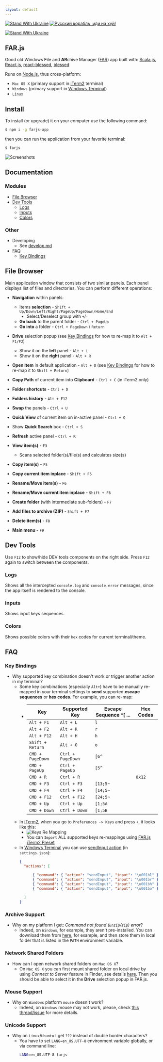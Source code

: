 ```yaml
---
layout: default
---
```


[![Stand With Ukraine](https://raw.githubusercontent.com/vshymanskyy/StandWithUkraine/main/badges/StandWithUkraine.svg)](https://vshymanskyy.github.io/StandWithUkraine)
[![Русский корабль, иди на хуй!](https://raw.githubusercontent.com/vshymanskyy/StandWithUkraine/main/badges/RussianWarship.svg)](https://vshymanskyy.github.io/StandWithUkraine)

[![Stand With Ukraine](https://raw.githubusercontent.com/vshymanskyy/StandWithUkraine/main/banner2-direct.svg)](https://vshymanskyy.github.io/StandWithUkraine/)

## FAR.js

Good old Windows **F**ile and **AR**chive Manager
([FAR](https://en.wikipedia.org/wiki/Far_Manager)) app built with:
[Scala.js](https://www.scala-js.org/),
[React.js](https://reactjs.org/),
[react-blessed](https://github.com/Yomguithereal/react-blessed),
[blessed](https://github.com/chjj/blessed)

Runs on [Node.js](https://nodejs.org/), thus cross-platform:
* `Mac OS X` (primary support in [iTerm2](https://iterm2.com/) terminal)
* `Windows` (primary support in [Windows Terminal](https://docs.microsoft.com/en-us/windows/terminal/))
* `Linux`

## Install

To install (or upgrade) it on your computer use the following command:

``` bash
$ npm i -g farjs-app
```

then you can run the application from your favorite terminal:

``` bash
$ farjs
```

![Screenshots](https://raw.githubusercontent.com/farjs/farjs/main/docs/images/screenshots.png)

## Documentation

### Modules

- [File Browser](#file-browser)
- [Dev Tools](#dev-tools)
    - [Logs](#logs)
    - [Inputs](#inputs)
    - [Colors](#colors)

### Other

- Developing
    - See [develop.md](https://github.com/farjs/farjs/blob/main/develop.md)
- [FAQ](#faq)
    - [Key Bindings](#key-bindings)

## File Browser

Main application window that consists of two similar panels.
Each panel displays list of files and directories. You can perform
different operations:

* **Navigation** within panels:
    * Items **selection** - `Shift + Up/Down/Left/Right/PageUp/PageDown/Home/End`
      * Select/Deselect group with `+`/`-`
    * **Go back** to the parent folder - `Ctrl + PageUp`
    * **Go into** a folder - `Ctrl + PageDown` / `Return`

* **Drive** selection popup
  (see [Key Bindings](#key-bindings) for how to re-map it to `Alt + F1/F2`)
    * Show it on the **left** panel - `Alt + L`
    * Show it on the **right** panel - `Alt + R`

* **Open item** in default application - `Alt + O`
  (see [Key Bindings](#key-bindings) for how to re-map it to `Shift + Return`)
* **Copy Path** of current item into **Clipboard** - `Ctrl + C`
  (in iTerm2 only)
* **Folder shortcuts** - `Ctrl + D`
* **Folders history** - `Alt + F12`
* **Swap** the panels - `Ctrl + U`
* **Quick View** of current item on in-active panel - `Ctrl + Q`
* Show **Quick Search** box - `Ctrl + S`
* **Refresh** active panel - `Ctrl + R`
* **View item(s)** - `F3`
    * Scans selected folder(s)/file(s) and calculates size(s)
* **Copy item(s)** - `F5`
* **Copy current item inplace** - `Shift + F5`
* **Rename/Move item(s)** - `F6`
* **Rename/Move current item inplace** - `Shift + F6`
* **Create folder** (with intermediate sub-folders) - `F7`
* **Add files to archive (ZIP)** - `Shift + F7`
* **Delete item(s)** - `F8`
* **Main menu** - `F9`

## Dev Tools

Use `F12` to show/hide DEV tools components on the right side.
Press `F12` again to switch between the components.

### Logs

Shows all the intercepted `console.log` and `console.error` messages,
since the app itself is rendered to the console.

### Inputs

Shows input keys sequences.

### Colors

Shows possible colors with their `hex` codes for current terminal/theme.

## FAQ

### Key Bindings

* Why supported key combination doesn't work or trigger another
  action in my terminal?
    - Some key combinations (especially `Alt+`) have to be manually re-mapped
      in your terminal settings to **send** supported **escape sequences**
      or **hex codes**.
      For example, you can re-map:
        - | Key | Supported Key | Escape Sequence ^[ ... | Hex Codes |
          | --- |-----------------------| --- | --- |
          | `Alt + F1` | `Alt + L` | `l`                   | |
          | `Alt + F2` | `Alt + R` | `r`                   | |
          | `Alt + F12` | `Alt + H` | `h`                   | |
          | `Shift + Return` | `Alt + O` | `o`                   | |
          | `CMD + PageDown` | `Ctrl + PageDown` | `[6^`                 | |
          | `CMD + PageUp` | `Ctrl + PageUp` | `[5^`                 | |
          | `CMD + R` | `Ctrl + R` |                       | `0x12` |
          | `CMD + F3` | `Ctrl + F3` | `[13;5~`              | |
          | `CMD + F4` | `Ctrl + F4` | `[14;5~`              | |
          | `CMD + F12` | `Ctrl + F12` | `[24;5~`              | |
          | `CMD + Up` | `Ctrl + Up` | `[1;5A`               | |
          | `CMD + Down` | `Ctrl + Down` | `[1;5B`               | |
    - In [iTerm2](https://iterm2.com/), when you go to
    `Preferences -> Keys` and press `+`, it looks like this:
        - ![Keys Re Mapping](https://raw.githubusercontent.com/farjs/farjs/main/docs/images/keys_re_mapping.png)
        - You can `Import` ALL supported keys re-mappings using
        [FAR.js iTerm2 Preset](https://raw.githubusercontent.com/farjs/farjs.github.io/main/data/farjs.itermkeymap)
    - In [Windows Terminal](https://docs.microsoft.com/en-us/windows/terminal/)
      you can use [sendInput action](https://docs.microsoft.com/en-us/windows/terminal/customize-settings/actions#send-input)
      (in `settings.json`):
      ```json
      {
        "actions": [
  
            { "command": { "action": "sendInput", "input": "\u001bl" }, "keys": "alt+f1" },
            { "command": { "action": "sendInput", "input": "\u001br" }, "keys": "alt+f2" },
            { "command": { "action": "sendInput", "input": "\u001bh" }, "keys": "alt+f12" },
            { "command": { "action": "sendInput", "input": "\u001bo" }, "keys": "shift+enter" }
    
        ]
      }
      ```

### Archive Support

* Why on my platform I get: _Command not found (`unzip`/`zip`) error_?
    - Indeed, on `Windows`, for example, they aren't pre-installed.
      You can download them from [here](http://stahlworks.com/dev/index.php?tool=zipunzip),
      for example, and then store them in local folder that
      is listed in the `PATH` environment variable.

### Network Shared Folders

* How can I open network shared folders on `Mac OS X`?
    - On `Mac OS X` you can first mount shared folder on local drive
      by using _Connect to Server_ feature in Finder,
      see details [here](https://superuser.com/a/375250/477240).
      Then you should be able to select it in the **Drive** selection
      popup in FAR.js.

### Mouse Support

* Why on `Windows` platform `mouse` doesn't work?
    - Indeed, on `Windows` mouse may not work,
      please, check [this thread/issue](https://github.com/microsoft/terminal/issues/376#issuecomment-973178777)
      for more details.

### Unicode Support

* Why on `Linux`/`Ubuntu` I get `???` instead of
  double border characters?
    - You have to set `LANG=en_US.UTF-8` environment
      variable globally, or via command line:
      ```bash
      LANG=en_US.UTF-8 farjs
      ```
